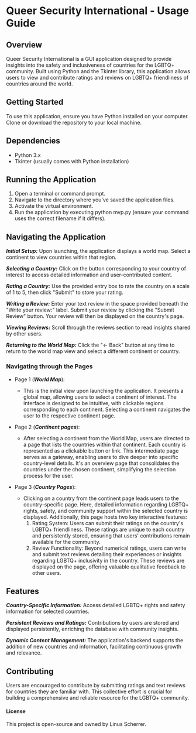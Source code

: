 # Queer Security International - Usage Guide

## Overview
Queer Security International is a GUI application designed to provide insights into the safety and inclusiveness of countries for the LGBTQ+ community. Built using Python and the Tkinter library, this application allows users to view and contribute ratings and reviews on LGBTQ+ friendliness of countries around the world.

## Getting Started
To use this application, ensure you have Python installed on your computer. Clone or download the repository to your local machine.

## Dependencies
+ Python 3.x
+ Tkinter (usually comes with Python installation)

## Running the Application
1. Open a terminal or command prompt.
2. Navigate to the directory where you've saved the application files.
3. Activate the virtual environment. 
4. Run the application by executing python mvp.py (ensure your command uses the correct filename if it differs).

## Navigating the Application
***Initial Setup:*** Upon launching, the application displays a world map. Select a continent to view countries within that region.

***Selecting a Country:*** Click on the button corresponding to your country of interest to access detailed information and user-contributed content.

***Rating a Country:*** Use the provided entry box to rate the country on a scale of 1 to 5, then click "Submit" to store your rating.

***Writing a Review:*** Enter your text review in the space provided beneath the "Write your review:" label. Submit your review by clicking the "Submit Review" button. Your review will then be displayed on the country's page.

***Viewing Reviews:*** Scroll through the reviews section to read insights shared by other users.

***Returning to the World Map:*** Click the "<- Back" button at any time to return to the world map view and select a different continent or country.

### Navigating through the Pages
+ Page 1 (***World Map***): 
  + This is the initial view upon launching the application. It presents a global map, allowing users to select a continent of interest. The interface is designed to be intuitive, with clickable regions corresponding to each continent. Selecting a continent navigates the user to the respective continent page.
  
+ Page 2 (***Continent pages***):
  + After selecting a continent from the World Map, users are directed to a page that lists the countries within that continent. Each country is represented as a clickable button or link. This intermediate page serves as a gateway, enabling users to dive deeper into specific country-level details. It's an overview page that consolidates the countries under the chosen continent, simplifying the selection process for the user.
  
+ Page 3 (***Country Pages***):
  + Clicking on a country from the continent page leads users to the country-specific page. Here, detailed information regarding LGBTQ+ rights, safety, and community support within the selected country is displayed. Additionally, this page hosts two key interactive features:
    1. Rating System: Users can submit their ratings on the country's LGBTQ+ friendliness. These ratings are unique to each country and persistently stored, ensuring that users' contributions remain available for the community.
    2. Review Functionality: Beyond numerical ratings, users can write and submit text reviews detailing their experiences or insights regarding LGBTQ+ inclusivity in the country. These reviews are displayed on the page, offering valuable qualitative feedback to other users.

## Features
***Country-Specific Information:*** Access detailed LGBTQ+ rights and safety information for selected countries.

***Persistent Reviews and Ratings:*** Contributions by users are stored and displayed persistently, enriching the database with community insights.

***Dynamic Content Management:*** The application's backend supports the addition of new countries and information, facilitating continuous growth and relevance.

## Contributing
Users are encouraged to contribute by submitting ratings and text reviews for countries they are familiar with. This collective effort is crucial for building a comprehensive and reliable resource for the LGBTQ+ community.

#### License
This project is open-source and owned by Linus Scherrer.

